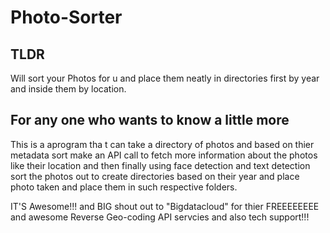 # Photo-Sorter
## TLDR 
Will sort your Photos for u and place them neatly in directories first by year and inside them by location.

## For any one who wants to know a little more

This is a aprogram tha t can take a directory of photos and based on thier metadata sort make an API call to fetch more information about the photos like their location and then finally using face detection and text detection sort the photos out to create directories based on their year and place photo taken and place them in such respective folders.


IT'S Awesome!!! and BIG shout out to "Bigdatacloud" for thier FREEEEEEEE and awesome Reverse Geo-coding API servcies and also tech support!!!
